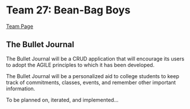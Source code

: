 # Team 27: Bean-Bag Boys
[Team Page](admin/team.md)
## The Bullet Journal

The Bullet Journal will be a CRUD application that will encourage its users to adopt the AGILE principles to which it has been developed. 

The Bullet Journal will be a personalized aid to college students to keep track of commitments, classes, events, and remember other important information.

To be planned on, iterated, and implemented...
